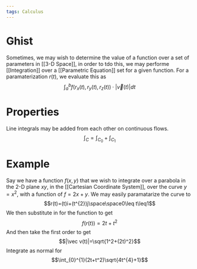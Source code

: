 ```yaml
---
tags: Calculus
---
```

# Ghist
Sometimes, we may wish to determine the value of a function over a set of parameters in [[3-D Space]], in order to tdo this, we may performe [[Integration]] over a [[Parametric Equation]] set for a given function. For a paramaterization $r(t)$, we evaluate this as $$\int_{a}^{b}f(r_{x}(t), r_{y}(t),r_{z}(t))\cdot|\vec v(t)|dt$$
# Properties
Line integrals may be added from each other on continuous flows. $$\int_{C}=\int_{C_{0}}+\int_{C_{1}}$$

# Example
Say we have a function $f(x,y)$ that we wish to integrate over a parabola in the 2-D plane $xy$, in the [[Cartesian Coordinate System]], over the curve $y=x^2$, with a function of $f=2x+y$. We may easily paramatarize the curve to $$r(t)=(t)i+(t^{2})j\space\space0\leq t\leq1$$We then substitute in for the function to get $$f(r(t))=2t+t^{2}$$And then take the first order to get $$|\vec v(t)|=\sqrt{1^2+(2t)^2}$$
Integrate as normal for $$\int_{0}^{1}(2t+t^2)\sqrt{4t^{4}+1}$$